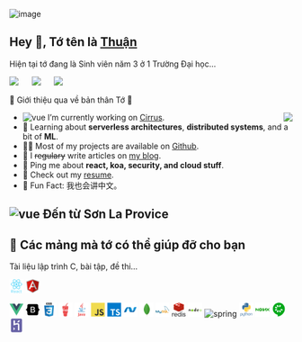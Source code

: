 ![image](https://user-images.githubusercontent.com/100998627/215716770-85877084-6dd2-4ec1-8d7e-b87ba2c5690d.png)
<h2>Hey 👋, Tớ tên là <a href="https://stanleylim.me/">Thuận</a></h2>
<p>Hiện tại tớ đang là Sinh viên năm 3 ở 1 Trường Đại học...</p>
<p align="left">
<a href="https://twitter.com/m_thuaann" target="_blank"><img height="30" src="https://img.shields.io/badge/Twitter-%231DA1F2.svg?style=for-the-badge&logo=Twitter&logoColor=white"></a>&nbsp;&nbsp;&nbsp;&nbsp;&nbsp;
<a href="https://www.instagram.com/minh_thuan_roy/" target="_blank"><img height="30" src="https://img.shields.io/badge/Instagram-%23E4405F.svg?style=for-the-badge&logo=Instagram&logoColor=white"></a>&nbsp;&nbsp;&nbsp;&nbsp;&nbsp;
<a href="https://www.facebook.com/time.part.1297/" target="_blank"><img height="30" src="https://img.shields.io/badge/Facebook-%231877F2.svg?style=for-the-badge&logo=Facebook&logoColor=white"></a>&nbsp;&nbsp;&nbsp;&nbsp;&nbsp;
<p>🍌 Giới thiệu qua về bản thân Tớ 🍌</p>
<img align="right" src="https://user-images.githubusercontent.com/100998627/215719447-657b6397-bcc2-460c-a92c-8e9e7b0b68c9.gif" />
<ul>
<li><img src="https://user-images.githubusercontent.com/100998627/215721155-44510172-d846-4a1a-8d44-a72bb7483028.png" alt="vue" width="20" height="20"> I’m currently working on <a href="https://github.com/Spiderpig86/Cirrus">Cirrus</a>.</li>
<li>🧐 Learning about <strong>serverless architectures</strong>, <strong>distributed systems</strong>, and a bit of <strong>ML</strong>.</li>
<li>👨‍💻 Most of my projects are available on <a href="https://github.com/Spiderpig86">Github</a>.</li>
<li>📝 I <del>regulary</del> write articles on <a href="https://blog.stanleylim.me">my blog</a>.</li>
<li>💬 Ping me about <strong>react, koa, security, and cloud stuff</strong>.</li>
<li>📙 Check out my <a href="https://www.stanleylim.me/resume/resume.pdf">resume</a>.</li>
<li>🎉 Fun Fact: 我也会讲中文。</li>
</ul>
<h2><img src="https://user-images.githubusercontent.com/100998627/215721155-44510172-d846-4a1a-8d44-a72bb7483028.png" alt="vue" width="20" height="20" /> Đến từ Sơn La Provice</h2>

<h2>🚀 Các mảng mà tớ có thể giúp đỡ cho bạn</h2>
<p align="left">
    <p>Tài liệu lập trình C, bài tập, đề thi...</p>
<img src="https://raw.githubusercontent.com/devicons/devicon/master/icons/react/react-original-wordmark.svg" alt="react" width="25" height="25" />
<img src="https://raw.githubusercontent.com/devicons/devicon/master/icons/angularjs/angularjs-original.svg" alt="angular-js" width="25" height="25" />
 <p align="left">
<img src="https://raw.githubusercontent.com/devicons/devicon/master/icons/vuejs/vuejs-original.svg" alt="vue" width="25" height="25" />
<img src="https://raw.githubusercontent.com/devicons/devicon/master/icons/bootstrap/bootstrap-plain.svg" alt="bootstrap" width="25" height="25" />
<img src="https://raw.githubusercontent.com/devicons/devicon/master/icons/css3/css3-original-wordmark.svg" alt="css3" width="25" height="25" />
<img src="https://raw.githubusercontent.com/devicons/devicon/master/icons/gulp/gulp-plain.svg" alt="gulp" width="25" height="25" />
<img src="https://raw.githubusercontent.com/devicons/devicon/master/icons/java/java-original-wordmark.svg" alt="java" width="25" height="25" />
<img src="https://raw.githubusercontent.com/devicons/devicon/master/icons/javascript/javascript-original.svg" alt="javascript" width="25" height="25" />
<img src="https://raw.githubusercontent.com/devicons/devicon/master/icons/typescript/typescript-original.svg" alt="typescript" width="25" height="25" />
<img src="https://raw.githubusercontent.com/devicons/devicon/master/icons/dot-net/dot-net-original.svg" alt=".NET" width="25" height="25" />
<img src="https://raw.githubusercontent.com/devicons/devicon/master/icons/mongodb/mongodb-original.svg" alt="mongodb" width="25" height="25" />
<img src="https://raw.githubusercontent.com/devicons/devicon/master/icons/mysql/mysql-original-wordmark.svg" alt="mysql" width="25" height="25" />
<img src="https://raw.githubusercontent.com/devicons/devicon/master/icons/redis/redis-original-wordmark.svg" alt="redis" width="25" height="25" />
<img src="https://raw.githubusercontent.com/devicons/devicon/master/icons/nodejs/nodejs-original-wordmark.svg" alt="nodejs" width="25" height="25" />
<img src="https://www.vectorlogo.zone/logos/springio/springio-icon.svg" alt="spring" width="25" height="25" />
<img src="https://raw.githubusercontent.com/devicons/devicon/master/icons/python/python-original-wordmark.svg" alt="python" width="25" height="25" />
<img src="https://raw.githubusercontent.com/devicons/devicon/master/icons/nginx/nginx-original.svg" alt="nginx" width="25" height="25" />
<img src="https://raw.githubusercontent.com/devicons/devicon/master/icons/cucumber/cucumber-plain.svg" alt="cucumber" width="25" height="25" />
<img src="https://raw.githubusercontent.com/devicons/devicon/master/icons/heroku/heroku-plain.svg" alt="heroku" width="25" height="25" />
